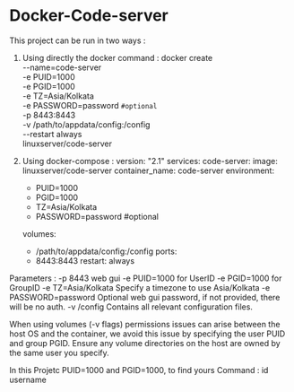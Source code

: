 # Docker-Code-server

This project can be run in two ways :
1. Using directly the docker command :
docker create \
  --name=code-server \
  -e PUID=1000 \
  -e PGID=1000 \
  -e TZ=Asia/Kolkata \
  -e PASSWORD=password `#optional` \
  -p 8443:8443 \
  -v /path/to/appdata/config:/config \
  --restart always \
  linuxserver/code-server
  
2. Using docker-compose  :
version: "2.1"
services:
  code-server:
    image: linuxserver/code-server
    container_name: code-server
    environment:
      - PUID=1000
      - PGID=1000
      - TZ=Asia/Kolkata
      - PASSWORD=password #optional
    
    volumes:
      - /path/to/appdata/config:/config
    ports:
      - 8443:8443
    restart: always
    
    
Parameters : 
-p 8443	web gui
-e PUID=1000	for UserID 
-e PGID=1000	for GroupID 
-e TZ=Asia/Kolkata	Specify a timezone to use Asia/Kolkata
-e PASSWORD=password	Optional web gui password, if not provided, there will be no auth.
-v /config	Contains all relevant configuration files.

When using volumes (-v flags) permissions issues can arise between the host OS and the container, we avoid this issue by specifying the user PUID and group PGID.
Ensure any volume directories on the host are owned by the same user you specify.

In this Projetc PUID=1000 and PGID=1000, 
to find yours Command : id username
